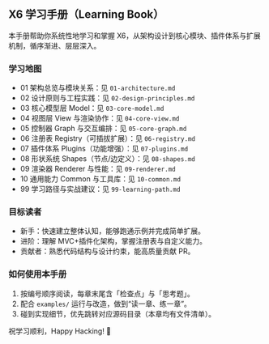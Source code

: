 ## X6 学习手册（Learning Book）

本手册帮助你系统性地学习和掌握 X6，从架构设计到核心模块、插件体系与扩展机制，循序渐进、层层深入。

### 学习地图

- 01 架构总览与模块关系：见 `01-architecture.md`
- 02 设计原则与工程实践：见 `02-design-principles.md`
- 03 核心模型层 Model：见 `03-core-model.md`
- 04 视图层 View 与渲染协作：见 `04-core-view.md`
- 05 控制器 Graph 与交互编排：见 `05-core-graph.md`
- 06 注册表 Registry（可插拔扩展）：见 `06-registry.md`
- 07 插件体系 Plugins（功能增强）：见 `07-plugins.md`
- 08 形状系统 Shapes（节点/边定义）：见 `08-shapes.md`
- 09 渲染器 Renderer 与性能：见 `09-renderer.md`
- 10 通用能力 Common 与工具库：见 `10-common.md`
- 99 学习路径与实战建议：见 `99-learning-path.md`

### 目标读者

- 新手：快速建立整体认知，能够跑通示例并完成简单扩展。
- 进阶：理解 MVC+插件化架构，掌握注册表与自定义能力。
- 贡献者：熟悉代码结构与设计约束，能高质量贡献 PR。

### 如何使用本手册

1. 按编号顺序阅读，每章末尾含「检查点」与「思考题」。
2. 配合 `examples/` 运行与改造，做到“读一章、练一章”。
3. 碰到实现细节，优先跳转对应源码目录（本章均有文件清单）。

祝学习顺利，Happy Hacking! 🎯



